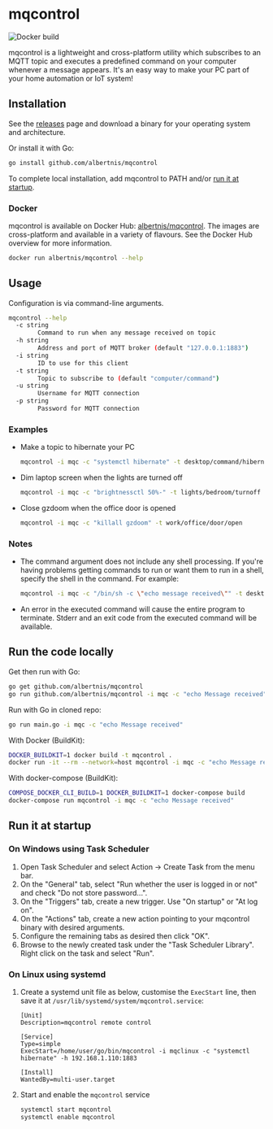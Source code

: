 # mqcontrol

![Docker build](https://github.com/albertnis/mqcontrol/workflows/Docker%20build/badge.svg)

mqcontrol is a lightweight and cross-platform utility which subscribes to an MQTT topic and executes a predefined command on your computer whenever a message appears. It's an easy way to make your PC part of your home automation or IoT system!

## Installation

See the [releases](https://github.com/albertnis/mqcontrol/releases) page and download a binary for your operating system and architecture.

Or install it with Go:

```sh
go install github.com/albertnis/mqcontrol
```

To complete local installation, add mqcontrol to PATH and/or [run it at startup](#run-it-at-startup).

### Docker

mqcontrol is available on Docker Hub: [albertnis/mqcontrol](https://hub.docker.com/r/albertnis/mqcontrol). The images are cross-platform and available in a variety of flavours. See the Docker Hub overview for more information.

```sh
docker run albertnis/mqcontrol --help
```

## Usage

Configuration is via command-line arguments.

```bash
mqcontrol --help
  -c string
        Command to run when any message received on topic
  -h string
        Address and port of MQTT broker (default "127.0.0.1:1883")
  -i string
        ID to use for this client
  -t string
        Topic to subscribe to (default "computer/command")
  -u string
        Username for MQTT connection
  -p string
        Password for MQTT connection
```

### Examples

* Make a topic to hibernate your PC

    ```bash
    mqcontrol -i mqc -c "systemctl hibernate" -t desktop/command/hibernate
    ```

* Dim laptop screen when the lights are turned off

    ```bash
    mqcontrol -i mqc -c "brightnessctl 50%-" -t lights/bedroom/turnoff
    ```

* Close gzdoom when the office door is opened

    ```bash
    mqcontrol -i mqc -c "killall gzdoom" -t work/office/door/open
    ```

### Notes

- The command argument does not include any shell processing. If you're having problems getting commands to run or want them to run in a shell, specify the shell in the command. For example:

    ```bash
    mqcontrol -i mqc -c "/bin/sh -c \"echo message received\"" -t desktop/command/hibernate
    ```

- An error in the executed command will cause the entire program to terminate. Stderr and an exit code from the executed command will be available.

## Run the code locally

Get then run with Go:

```bash
go get github.com/albertnis/mqcontrol
go run github.com/albertnis/mqcontrol -i mqc -c "echo Message received"
```

Run with Go in cloned repo:

```bash
go run main.go -i mqc -c "echo Message received"
```

With Docker (BuildKit):

```bash
DOCKER_BUILDKIT=1 docker build -t mqcontrol .
docker run -it --rm --network=host mqcontrol -i mqc -c "echo Message received"
```

With docker-compose (BuildKit):

```bash
COMPOSE_DOCKER_CLI_BUILD=1 DOCKER_BUILDKIT=1 docker-compose build
docker-compose run mqcontrol -i mqc -c "echo Message received"
```

## Run it at startup

### On Windows using Task Scheduler

1. Open Task Scheduler and select Action -> Create Task from the menu bar.
1. On the "General" tab, select "Run whether the user is logged in or not" and check "Do not store password...".
1. On the "Triggers" tab, create a new trigger. Use "On startup" or "At log on".
1. On the "Actions" tab, create a new action pointing to your mqcontrol binary with desired arguments.
1. Configure the remaining tabs as desired then click "OK".
1. Browse to the newly created task under the "Task Scheduler Library". Right click on the task and select "Run".

### On Linux using systemd

1. Create a systemd unit file as below, customise the `ExecStart` line, then save it at `/usr/lib/systemd/system/mqcontrol.service`:

      ```service
      [Unit]
      Description=mqcontrol remote control

      [Service]
      Type=simple
      ExecStart=/home/user/go/bin/mqcontrol -i mqclinux -c "systemctl hibernate" -h 192.168.1.110:1883

      [Install]
      WantedBy=multi-user.target
      ```

1. Start and enable the `mqcontrol` service

      ```sh
      systemctl start mqcontrol
      systemctl enable mqcontrol
      ```
